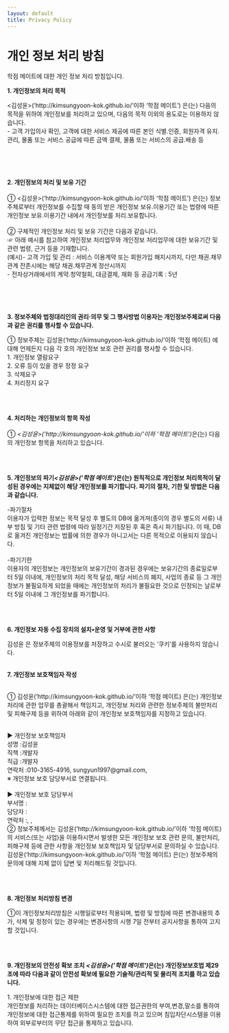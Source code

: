 ```yaml
---
layout: default
title: Privacy Policy
---
```


<div class="post">
    <h1 class="pageTitle">개인 정보 처리 방침</h1>
    <p class="intro">학점 메이트에 대한 개인 정보 처리 방침입니다.</p>
    <p><strong>1. 개인정보의 처리 목적</strong></p>
    <p><김성윤>(‘http://kimsungyoon-kok.github.io/’이하 ‘학점 메이트’) 은(는) 다음의 목적을 위하여 개인정보를 처리하고 있으며, 다음의 목적 이외의 용도로는 이용하지 않습니다.<br> - 고객 가입의사 확인, 고객에 대한 서비스 제공에 따른 본인 식별.인증, 회원자격 유지.관리, 물품 또는 서비스 공급에 따른 금액 결제, 물품 또는 서비스의 공급.배송 등</p><br><br><br>
    <p><strong>2. 개인정보의 처리 및 보유 기간</strong><br><br>① <김성윤>(‘http://kimsungyoon-kok.github.io/’이하 ‘학점 메이트’) 은(는) 정보주체로부터 개인정보를 수집할 때 동의 받은 개인정보 보유․이용기간 또는 법령에 따른 개인정보 보유․이용기간 내에서 개인정보를 처리․보유합니다.<br><br>② 구체적인 개인정보 처리 및 보유 기간은 다음과 같습니다.<br>☞ 아래 예시를 참고하여 개인정보 처리업무와  개인정보 처리업무에 대한 보유기간 및 관련 법령, 근거 등을 기재합니다.<br>(예시)- 고객 가입 및 관리 : 서비스 이용계약 또는 회원가입 해지시까지, 다만 채권․채무관계 잔존시에는 해당 채권․채무관계 정산시까지<br>- 전자상거래에서의 계약․청약철회, 대금결제, 재화 등 공급기록 : 5년 </p><br><br><br>
    <p class="lh6 bs4"><strong>3. 정보주체와 법정대리인의 권리·의무 및 그 행사방법 이용자는 개인정보주체로써 다음과 같은 권리를 행사할 수 있습니다.</strong></p><p class="ls2">① 정보주체는 김성윤(‘http://kimsungyoon-kok.github.io/’이하 ‘학점 메이트) 에 대해 언제든지 다음 각 호의 개인정보 보호 관련 권리를 행사할 수 있습니다.<br>1. 개인정보 열람요구<br> 2. 오류 등이 있을 경우 정정 요구<br> 3. 삭제요구<br> 4. 처리정지 요구</p><br><br><p class='lh6 bs4'><strong>4. 처리하는 개인정보의 항목 작성 </strong><br><br> ① <em class="emphasis"><김성윤>('http://kimsungyoon-kok.github.io/'이하  '학점 메이트')</em>은(는) 다음의 개인정보 항목을 처리하고 있습니다.</p><br><br><p class='lh6 bs4'><strong>5. 개인정보의 파기<em class="emphasis"><김성윤>('학점 메이트')</em>은(는) 원칙적으로 개인정보 처리목적이 달성된 경우에는 지체없이 해당 개인정보를 파기합니다. 파기의 절차, 기한 및 방법은 다음과 같습니다.</strong></p><p class='ls2'>-파기절차<br>이용자가 입력한 정보는 목적 달성 후 별도의 DB에 옮겨져(종이의 경우 별도의 서류) 내부 방침 및 기타 관련 법령에 따라 일정기간 저장된 후 혹은 즉시 파기됩니다. 이 때, DB로 옮겨진 개인정보는 법률에 의한 경우가 아니고서는 다른 목적으로 이용되지 않습니다.<br><br>-파기기한<br>이용자의 개인정보는 개인정보의 보유기간이 경과된 경우에는 보유기간의 종료일로부터 5일 이내에, 개인정보의 처리 목적 달성, 해당 서비스의 폐지, 사업의 종료 등 그 개인정보가 불필요하게 되었을 때에는 개인정보의 처리가 불필요한 것으로 인정되는 날로부터 5일 이내에 그 개인정보를 파기합니다.</p><p class='ls2'></p><br><br><p class="lh6 bs4"><strong>6. 개인정보 자동 수집 장치의 설치•운영 및 거부에 관한 사항</strong></p><p class="ls2">김성윤 은 정보주체의 이용정보를 저장하고 수시로 불러오는 ‘쿠키’를 사용하지 않습니다.<br><br><p class='lh6 bs4'><strong>7. 개인정보 보호책임자 작성 </strong></p><br> ①  김성윤(‘http://kimsungyoon-kok.github.io/’이하 ‘학점 메이트) 은(는) 개인정보 처리에 관한 업무를 총괄해서 책임지고, 개인정보 처리와 관련한 정보주체의 불만처리 및 피해구제 등을 위하여 아래와 같이 개인정보 보호책임자를 지정하고 있습니다.<p class='ls2'><br>▶ 개인정보 보호책임자 <br>성명 :김성윤<br>직책 :개발자<br>직급 :개발자<br>연락처 :010-3165-4916, sungyun1997@gmail.com, <br>※ 개인정보 보호 담당부서로 연결됩니다.<br> <br>▶ 개인정보 보호 담당부서<br>부서명 :<br>담당자 :<br>연락처 :, , <br>② 정보주체께서는 김성윤(‘http://kimsungyoon-kok.github.io/’이하 ‘학점 메이트) 의 서비스(또는 사업)을 이용하시면서 발생한 모든 개인정보 보호 관련 문의, 불만처리, 피해구제 등에 관한 사항을 개인정보 보호책임자 및 담당부서로 문의하실 수 있습니다. 김성윤(‘http://kimsungyoon-kok.github.io/’이하 ‘학점 메이트) 은(는) 정보주체의 문의에 대해 지체 없이 답변 및 처리해드릴 것입니다.</p><br><br><p class='lh6 bs4'><strong>8. 개인정보 처리방침 변경 </strong></p><p>①이 개인정보처리방침은 시행일로부터 적용되며, 법령 및 방침에 따른 변경내용의 추가, 삭제 및 정정이 있는 경우에는 변경사항의 시행 7일 전부터 공지사항을 통하여 고지할 것입니다.</p><br><br><p class='lh6 bs4'><strong>9. 개인정보의 안전성 확보 조치 <em class="emphasis"><김성윤>('학점 메이트')</em>은(는) 개인정보보호법 제29조에 따라 다음과 같이 안전성 확보에 필요한 기술적/관리적 및 물리적 조치를 하고 있습니다.</strong></p><p class='ls2'>1. 개인정보에 대한 접근 제한<br> 개인정보를 처리하는 데이터베이스시스템에 대한 접근권한의 부여,변경,말소를 통하여 개인정보에 대한 접근통제를 위하여 필요한 조치를 하고 있으며 침입차단시스템을 이용하여 외부로부터의 무단 접근을 통제하고 있습니다.<br><br></p></p>
</div>

